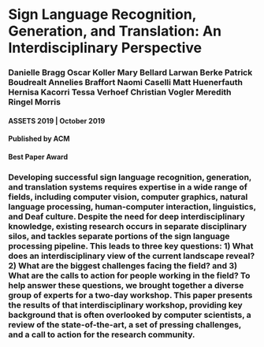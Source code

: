 # Sign Language Recognition, Generation, and Translation: An Interdisciplinary Perspective


### Danielle Bragg Oscar Koller Mary Bellard Larwan Berke Patrick Boudrealt Annelies Braffort Naomi Caselli Matt Huenerfauth Hernisa Kacorri Tessa Verhoef Christian Vogler Meredith Ringel Morris
#### ASSETS 2019 | October 2019

#### Published by ACM
#### Best Paper Award


### Developing successful sign language recognition, generation, and translation systems requires expertise in a wide range of fields, including computer vision, computer graphics, natural language processing, human-computer interaction, linguistics, and Deaf culture. Despite the need for deep interdisciplinary knowledge, existing research occurs in separate disciplinary silos, and tackles separate portions of the sign language processing pipeline. This leads to three key questions: 1) What does an interdisciplinary view of the current landscape reveal? 2) What are the biggest challenges facing the field? and 3) What are the calls to action for people working in the field? To help answer these questions, we brought together a diverse group of experts for a two-day workshop. This paper presents the results of that interdisciplinary workshop, providing key background that is often overlooked by computer scientists, a review of the state-of-the-art, a set of pressing challenges, and a call to action for the research community.